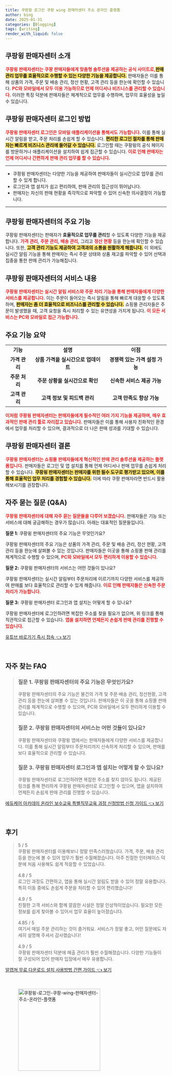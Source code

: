 ```yaml
---
title: 쿠팡윙 로그인 쿠팡 wing 판매자센터 주소 온라인 플랫폼
author: bing
date: 2025-01-31
categories: [Blogging]
tags: [writing]
render_with_liquid: false
---
```



<h2 id='쿠팡윙_판매자센터_소개'>쿠팡윙 판매자센터 소개</h2>

<p><b><span style="color: #ee2323;">쿠팡윙 판매자센터는 쿠팡 판매자들에게 맞춤형 솔루션을 제공하는 공식 사이트로,</span></b><b><span style="background-color: #ffe066;">판매 관리 업무를 효율적으로 수행할 수 있는 다양한 기능을 제공합니다.</span></b> 판매자들은 이를 통해 상품의 가격, 주문 및 배송 관리, 정산 현황, 고객 관리 등을 한눈에 확인할 수 있습니다. <b><span style="color: #ee2323;">PC와 모바일에서 모두 이용 가능하므로 언제 어디서나 비즈니스를 관리할 수 있습니다.</span></b> 이러한 특징 덕분에 판매자들은 체계적으로 업무를 수행하며, 업무의 효율성을 높일 수 있습니다.</p>

<h2 id='로그인_방법'>쿠팡윙 판매자센터 로그인 방법</h2>

<p><b><span style="color: #ee2323;">쿠팡윙 판매자센터 로그인은 모바일 애플리케이션을 통해서도 가능합니다.</span></b> 이를 통해 실시간 알림을 받고, 주문 처리를 손쉽게 할 수 있습니다. <b><span style="background-color: #ffe066;">편리한 로그인 절차를 통해 판매자는 빠르게 비즈니스 관리에 들어갈 수 있습니다.</span></b> 로그인할 때는 쿠팡윙의 공식 페이지를 방문하거나 애플리케이션을 설치하여 쉽게 접근할 수 있습니다. <b><span style="color: #ee2323;">이로 인해 판매자는 언제 어디서나 간편하게 판매 관리 업무를 할 수 있습니다.</span></b></p>

<hr />

<ul>
    <li>쿠팡윙 판매자센터는 다양한 기능을 제공하여 판매자들이 실시간으로 업무를 관리할 수 있게 합니다.</li>
    <li>로그인과 앱 설치가 쉽고 편리하여, 판매 관리의 접근성이 뛰어납니다.</li>
    <li>판매자는 자신의 판매 현황을 즉각적으로 파악할 수 있어 신속한 의사결정이 가능합니다.</li>
</ul>

<hr />

<h2 id='판매자센터의_주요_기능'>쿠팡윙 판매자센터의 주요 기능</h2>

<p>쿠팡윙 판매자센터는 판매자가 <b>효율적으로 업무를 관리</b>할 수 있도록 다양한 기능을 제공합니다. <b><span style="color: #ee2323;">가격 관리</span></b>, <b><span style="color: #ee2323;">주문 관리</span></b>, <b><span style="color: #ee2323;">배송 관리</span></b>, 그리고 <b><span style="color: #ee2323;">정산 현황</span></b> 등을 한눈에 확인할 수 있습니다. 또한, <b><span style="background-color: #ffe066;">고객 관리 기능도 제공하여 고객과의 소통을 원활하게 해줍니다.</span></b> 이 외에도 실시간 알림 기능을 통해 판매자는 즉시 주문 상태와 상품 재고를 파악할 수 있어 선택과 집중을 통한 판매 관리가 가능해집니다.</p>

<h2 id='서비스_내용'>쿠팡윙 판매자센터의 서비스 내용</h2>

<p><b><span style="color: #ee2323;">쿠팡윙 판매자센터는 실시간 알림 서비스와 주문 처리 기능을 통해 판매자들에게 다양한 서비스를 제공합니다.</span></b> 이는 주문이 들어오는 즉시 알림을 통해 빠르게 대응할 수 있도록 하며, <b><span style="background-color: #ffe066;">판매자는 좀 더 효율적으로 비즈니스를 관리할 수 있습니다.</span></b> 쇼핑몰 관리자들은 주문이 발생했을 때, 고객 요청을 즉시 처리할 수 있는 유연성을 가지게 됩니다. <b><span style="color: #ee2323;">이 모든 서비스는 PC와 모바일로 접근 가능합니다.</span></b></p>

<h2 id='주요_기능_summary'>주요 기능 요약</h2>

<table>
    <tr>
        <td style="text-align: center; height: 17px;"><b>기능</b></td>
        <td style="text-align: center; height: 17px;"><b>설명</b></td>
        <td style="text-align: center; height: 17px;"><b>이점</b></td>
    </tr>
    <tr>
        <td style="text-align: center; height: 17px;"><b>가격 관리</b></td>
        <td style="text-align: center; height: 17px;"><b>상품 가격을 실시간으로 업데이트</b></td>
        <td style="text-align: center; height: 17px;"><b>경쟁력 있는 가격 설정 가능</b></td>
    </tr>
    <tr>
        <td style="text-align: center; height: 17px;"><b>주문 처리</b></td>
        <td style="text-align: center; height: 17px;"><b>주문 상황을 실시간으로 확인</b></td>
        <td style="text-align: center; height: 17px;"><b>신속한 서비스 제공 가능</b></td>
    </tr>
    <tr>
        <td style="text-align: center; height: 17px;"><b>고객 관리</b></td>
        <td style="text-align: center; height: 17px;"><b>고객 정보 및 피드백 관리</b></td>
        <td style="text-align: center; height: 17px;"><b>고객 만족도 향상 가능</b></td>
    </tr>
</table>

<p><b><span style="color: #ee2323;">이처럼 쿠팡윙 판매자센터는 판매자들에게 필수적인 여러 가지 기능을 제공하며, 매우 효과적인 판매 관리 툴로 자리잡고 있습니다.</span></b> 판매자들은 이를 통해 사용자 친화적인 환경에서 업무를 처리할 수 있으며, 결과적으로 더 나은 판매 성과를 기대할 수 있습니다.</p>

<h2 id='결론'>쿠팡윙 판매자센터 결론</h2>

<p><b><span style="color: #ee2323;">쿠팡윙 판매자센터는 쇼핑몰 판매자들에게 혁신적인 판매 관리 솔루션을 제공하는 플랫폼입니다.</span></b> 판매자들은 로그인 및 앱 설치를 통해 언제 어디서나 판매 업무를 손쉽게 처리할 수 있습니다. <b><span style="background-color: #ffe066;">쿠팡윙 판매자센터는 판매자를 위한 필수 도구로 평가받고 있으며, 이를 통해 효율적인 업무 처리를 경험할 수 있습니다.</span></b> 이에 따라 쿠팡 판매자라면 반드시 활용해보시기를 권장합니다.</p>

<h2 id='자주_묻는_질문'>자주 묻는 질문 (Q&A)</h2>

<p><b><span style="color: #ee2323;">쿠팡윙 판매자센터에 대해 자주 묻는 질문들을 다루어 보겠습니다.</span></b> 판매자들은 기능 또는 서비스에 대해 궁금해하는 경우가 많습니다. 아래는 대표적인 질문들입니다.</p>

<p><b>질문 1:</b> 쿠팡윙 판매자센터의 주요 기능은 무엇인가요?</p>

<p>쿠팡윙 판매자센터의 주요 기능은 상품의 가격 관리, 주문 및 배송 관리, 정산 현황, 고객 관리 등을 한눈에 살펴볼 수 있는 것입니다. 판매자들은 이곳을 통해 쇼핑몰 판매 관리를 체계적으로 수행할 수 있으며, <b><span style="color: #ee2323;">PC와 모바일에서 모두 편리하게 이용할 수 있습니다.</span></b></p>

<p><b>질문 2:</b> 쿠팡윙 판매자센터의 서비스는 어떤 것들이 있나요?</p>

<p>쿠팡윙 판매자센터는 실시간 알림부터 주문처리에 이르기까지 다양한 서비스를 제공하여 판매를 보다 효율적으로 관리할 수 있게 해줍니다. <b><span style="color: #ee2323;">이로 인해 판매자들은 신속한 주문 처리가 가능합니다.</span></b></p>

<p><b>질문 3:</b> 쿠팡윙 판매자센터 로그인과 앱 설치는 어떻게 할 수 있나요?</p>

<p>쿠팡윙 판매자센터에 로그인하려면 복잡한 주소를 찾을 필요가 없으며, 위 링크를 통해 직관적으로 접근할 수 있습니다. <b><span style="color: #ee2323;">앱을 설치하면 언제든지 손쉽게 판매 관리를 진행할 수 있습니다.</span></b></p>


<p><a class="click-button" title="유튜브 바로가기 즉시 접속" href="https://greenforu.github.io/posts/%EC%9C%A0%ED%8A%9C%EB%B8%8C-%EB%B0%94%EB%A1%9C%EA%B0%80%EA%B8%B0-%EC%A6%89%EC%8B%9C-%EC%A0%91%EC%86%8D/" rel="dofollow">유튜브 바로가기 즉시 접속 👈 보기</a></p><br>
<h2 id='자주_찾는_FAQ'>자주 찾는 FAQ</h2>
<div itemscope="" itemtype="https://schema.org/FAQPage"> 
<blockquote> 
<div itemscope="" itemprop="mainEntity" itemtype="https://schema.org/Question"> 
<h3 itemprop="name">질문 1. 쿠팡윙 판매자센터의 주요 기능은 무엇인가요?</h3> 
<div itemscope="" itemprop="acceptedAnswer" itemtype="https://schema.org/Answer"> 
<span itemprop="text"> 
<p>쿠팡윙 판매자센터의 주요 기능은 물건의 가격 및 주문·배송 관리, 정산현황, 고객관리 등을 한눈에 살펴볼 수 있는 것입니다. 판매자들은 이 곳을 통해 쇼핑몰 판매 관리를 체계적으로 수행할 수 있으며, PC와 모바일에서 모두 편리하게 이용할 수 있습니다.</p> 
</span> 
</div> 
</div> 

<div itemscope="" itemprop="mainEntity" itemtype="https://schema.org/Question"> 
<h3 itemprop="name">질문 2. 쿠팡윙 판매자센터의 서비스는 어떤 것들이 있나요?</h3> 
<div itemscope="" itemprop="acceptedAnswer" itemtype="https://schema.org/Answer"> 
<span itemprop="text"> 
<p>쿠팡윙 판매자센터와 쿠팡윙 앱에서는 판매자들에게 다양한 서비스를 제공합니다. 이를 통해 실시간 알림부터 주문처리까지 신속하게 처리할 수 있으며, 판매를 보다 효율적으로 관리할 수 있습니다.</p> 
</span> 
</div> 
</div> 

<div itemscope="" itemprop="mainEntity" itemtype="https://schema.org/Question"> 
<h3 itemprop="name">질문 3. 쿠팡윙 판매자센터 로그인과 앱 설치는 어떻게 할 수 있나요?</h3> 
<div itemscope="" itemprop="acceptedAnswer" itemtype="https://schema.org/Answer"> 
<span itemprop="text"> 
<p>쿠팡윙 판매자센터로 로그인하려면 복잡한 주소를 찾지 않아도 됩니다. 제공된 링크를 통해 편리하게 쿠팡윙 판매자센터로 로그인할 수 있으며, 앱을 설치하여 언제든지 손쉽게 판매 관리를 진행할 수 있습니다.</p> 
</span> 
</div> 
</div> 
</blockquote> 
</div>
<p><a class="click-button" title="에듀케어 아카데미 온라인 보수교육 특별직무교육 과정 신청방법 신청 가이드" href="https://greenforu.github.io/posts/%EC%97%90%EB%93%80%EC%BC%80%EC%96%B4-%EC%95%84%EC%B9%B4%EB%8D%B0%EB%AF%B8-%EC%98%A8%EB%9D%BC%EC%9D%B8-%EB%B3%B4%EC%88%98%EA%B5%90%EC%9C%A1-%ED%8A%B9%EB%B3%84%EC%A7%81%EB%AC%B4%EA%B5%90%EC%9C%A1-%EA%B3%BC%EC%A0%95-%EC%8B%A0%EC%B2%AD%EB%B0%A9%EB%B2%95-%EC%8B%A0%EC%B2%AD-%EA%B0%80%EC%9D%B4%EB%93%9C/" rel="dofollow">에듀케어 아카데미 온라인 보수교육 특별직무교육 과정 신청방법 신청 가이드 👈 보기</a></p><br>
<h2 id='후기'>후기</h2>
<div itemscope itemtype="https://schema.org/Product">
  <blockquote>
  <div itemprop="review" itemscope itemtype="https://schema.org/Review">
      <div itemprop="reviewRating" itemscope itemtype="https://schema.org/Rating"> <span itemprop="ratingValue">5</span> / <span itemprop="bestRating">5</span> </div>
      <span itemprop="reviewBody">쿠팡윙 판매자센터를 이용해보니 정말 만족스러웠습니다. 가격, 주문, 배송 관리 등을 한눈에 볼 수 있어 업무가 훨씬 수월해졌습니다. 아주 친절한 인터페이스 덕분에 처음 사용해도 쉽게 적응할 수 있었습니다.</span>
  </div>
  <br>
  <div itemprop="review" itemscope itemtype="https://schema.org/Review">
      <div itemprop="reviewRating" itemscope itemtype="https://schema.org/Rating"> <span itemprop="ratingValue">4.8</span> / <span itemprop="bestRating">5</span> </div>
      <span itemprop="reviewBody">로그인 과정도 간편하고, 앱을 통해 실시간 알림도 받을 수 있어 정말 유용합니다. 특히 이동 중에도 손쉽게 주문을 처리할 수 있어 편리했습니다!</span>
  </div>
  <br>
  <div itemprop="review" itemscope itemtype="https://schema.org/Review">
      <div itemprop="reviewRating" itemscope itemtype="https://schema.org/Rating"> <span itemprop="ratingValue">4.9</span> / <span itemprop="bestRating">5</span> </div>
      <span itemprop="reviewBody">친절한 고객 서비스와 함께 깔끔한 시설은 정말 인상적이었습니다. 필요한 모든 정보를 쉽게 찾아볼 수 있어서 업무 효율이 높아졌습니다.</span>
  </div>
  <br>
  <div itemprop="review" itemscope itemtype="https://schema.org/Review">
      <div itemprop="reviewRating" itemscope itemtype="https://schema.org/Rating"> <span itemprop="ratingValue">4.85</span> / <span itemprop="bestRating">5</span> </div>
      <span itemprop="reviewBody">여기서 매일 주문 관리하는 것이 즐거워요. 서비스가 정말 좋고, 어떤 질문에도 자세히 설명해 주셔서 감사했습니다!</span>
  </div>
  <br>
  <div itemprop="review" itemscope itemtype="https://schema.org/Review">
      <div itemprop="reviewRating" itemscope itemtype="https://schema.org/Rating"> <span itemprop="ratingValue">4.9</span> / <span itemprop="bestRating">5</span> </div>
      <span itemprop="reviewBody">쿠팡윙 판매자센터 덕분에 매출 관리가 훨씬 수월해졌습니다. 다양한 기능들이 잘 구성되어 있어 판매자 입장에서 매우 유용합니다.</span>
  </div>
  </blockquote>
</div>
<p><a class="click-button" title="알캡쳐 무료 다운로드 설치 사용방법 간편 가이드" href="https://greenforu.github.io/posts/%EC%95%8C%EC%BA%A1%EC%B3%90-%EB%AC%B4%EB%A3%8C-%EB%8B%A4%EC%9A%B4%EB%A1%9C%EB%93%9C-%EC%84%A4%EC%B9%98-%EC%82%AC%EC%9A%A9%EB%B0%A9%EB%B2%95-%EA%B0%84%ED%8E%B8-%EA%B0%80%EC%9D%B4%EB%93%9C/" rel="dofollow">알캡쳐 무료 다운로드 설치 사용방법 간편 가이드 👈 보기</a></p><br>
<figure class="image"><img src="https://greenforu.github.io/assets/img/thumbnail/쿠팡윙-로그인-쿠팡-wing-판매자센터-주소-온라인-플랫폼.webp" alt="쿠팡윙-로그인-쿠팡-wing-판매자센터-주소-온라인-플랫폼" width="256" height="256"></figure>